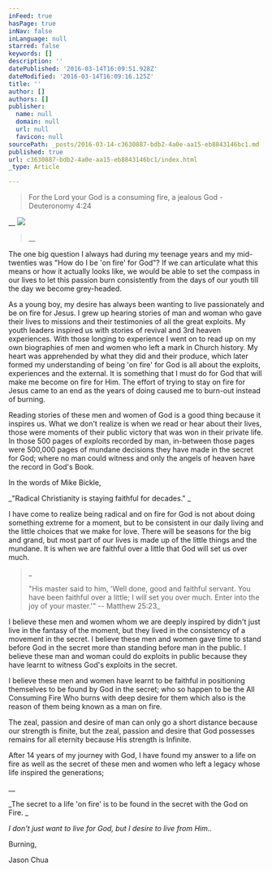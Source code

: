 ```yaml
---
inFeed: true
hasPage: true
inNav: false
inLanguage: null
starred: false
keywords: []
description: ''
datePublished: '2016-03-14T16:09:51.928Z'
dateModified: '2016-03-14T16:09:16.125Z'
title: ''
author: []
authors: []
publisher:
  name: null
  domain: null
  url: null
  favicon: null
sourcePath: _posts/2016-03-14-c3630887-bdb2-4a0e-aa15-eb8843146bc1.md
published: true
url: c3630887-bdb2-4a0e-aa15-eb8843146bc1/index.html
_type: Article

---
```

> For the Lord your God is a consuming fire, a jealous God - Deuteronomy 4:24

__
![](https://the-grid-user-content.s3-us-west-2.amazonaws.com/c114547a-1b82-4065-bfd7-bd9aa086ac96.jpg)

> __

The one big question I always had during my teenage years and my mid-twenties was "How do I be 'on fire' for God"? If we can articulate what this means or how it actually looks like, we would be able to set the compass in our lives to let this passion burn consistently from the days of our youth till the day we become grey-headed.

As a young boy, my desire has always been wanting to live passionately and be on fire for Jesus. I grew up hearing stories of man and woman who gave their lives to missions and their testimonies of all the great exploits. My youth leaders inspired us with stories of revival and 3rd heaven experiences. With those longing to experience I went on to read up on my own biographies of men and women who left a mark in Church history. My heart was apprehended by what they did and their produce, which later formed my understanding of being 'on fire' for God is all about the exploits, experiences and the external. It is something that I must do for God that will make me become on fire for Him. The effort of trying to stay on fire for Jesus came to an end as the years of doing caused me to burn-out instead of burning.

Reading stories of these men and women of God is a good thing because it inspires us. What we don't realize is when we read or hear about their lives, those were moments of their public victory that was won in their private life. In those 500 pages of exploits recorded by man, in-between those pages were 500,000 pages of mundane decisions they have made in the secret for God; where no man could witness and only the angels of heaven have the record in God's Book.

In the words of Mike Bickle, 

_"Radical Christianity is staying faithful for decades." _

I have come to realize being radical and on fire for God is not about doing something extreme for a moment, but to be consistent in our daily living and the little choices that we make for love. There will be seasons for the big and grand, but most part of our lives is made up of the little things and the mundane. It is when we are faithful over a little that God will set us over much.

> _
> 
> "His master said to him, 'Well done, good and faithful servant. You have been faithful over a little; I will set you over much. Enter into the joy of your master.'" -- Matthew 25:23_

I believe these men and women whom we are deeply inspired by didn't just live in the fantasy of the moment, but they lived in the consistency of a movement in the secret. I believe these men and women gave time to stand before God in the secret more than standing before man in the public. I believe these man and woman could do exploits in public because they have learnt to witness God's exploits in the secret. 

I believe these men and women have learnt to be faithful in positioning themselves to be found by God in the secret; who so happen to be the All Consuming Fire Who burns with deep desire for them which also is the reason of them being known as a man on fire. 

The zeal, passion and desire of man can only go a short distance because our strength is finite, but the zeal, passion and desire that God possesses remains for all eternity because His strength is Infinite. 

After 14 years of my journey with God, I have found my answer to a life on fire as well as the secret of these men and women who left a legacy whose life inspired the generations;

__

_The secret to a life 'on fire' is to be found in the secret with the God on Fire. _

_I don't just want to live for God, but I desire to live from Him.._

Burning,

Jason Chua